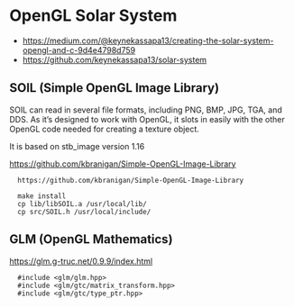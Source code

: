 # OpenGL Solar System
- https://medium.com/@keynekassapa13/creating-the-solar-system-opengl-and-c-9d4e4798d759
- https://github.com/keynekassapa13/solar-system


## SOIL (Simple OpenGL Image Library)
SOIL can read in several file formats, including PNG, BMP, JPG, TGA, and DDS. As it’s designed to work with OpenGL, it slots in easily with the other OpenGL code needed for creating a texture object.

It is based on stb_image version 1.16

https://github.com/kbranigan/Simple-OpenGL-Image-Library

```
  https://github.com/kbranigan/Simple-OpenGL-Image-Library

  make install
  cp lib/libSOIL.a /usr/local/lib/
  cp src/SOIL.h /usr/local/include/
```

## GLM (OpenGL Mathematics)
https://glm.g-truc.net/0.9.9/index.html

```
  #include <glm/glm.hpp>
  #include <glm/gtc/matrix_transform.hpp>
  #include <glm/gtc/type_ptr.hpp>
```